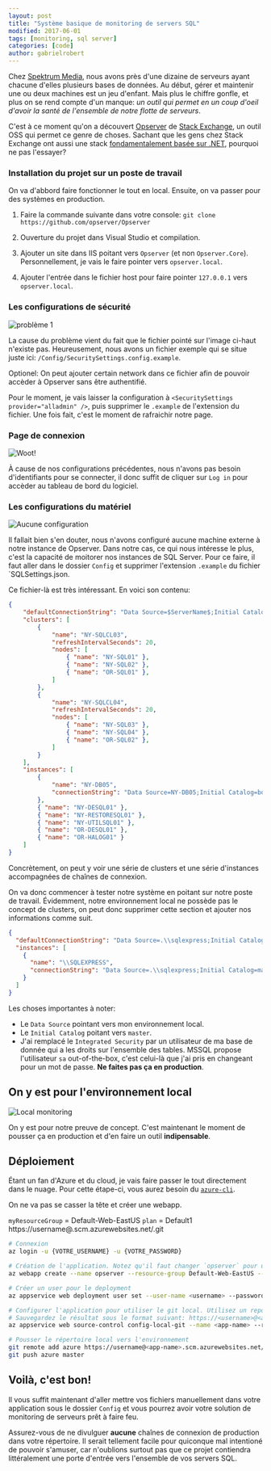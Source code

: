 ```yaml
---
layout: post
title: "Système basique de monitoring de servers SQL"
modified: 2017-06-01
tags: [monitoring, sql server]
categories: [code]
author: gabrielrobert
---
```


Chez [Spektrum Media](http://spektrummedia.com), nous avons près d'une dizaine de serveurs ayant chacune d'elles plusieurs bases de données. Au début, gérer et maintenir une ou deux machines est un jeu d'enfant. Mais plus le chiffre gonfle, et plus on se rend compte d'un manque: _un outil qui permet en un coup d'oeil d'avoir la santé de l'ensemble de notre flotte de serveurs_.

C'est à ce moment qu'on a découvert [Opserver](https://github.com/opserver/Opserver) de [Stack Exchange](https://stackexchange.com/), un outil OSS qui permet ce genre de choses. Sachant que les gens chez Stack Exchange ont aussi une stack [fondamentalement basée sur .NET](https://nickcraver.com/blog/2016/02/17/stack-overflow-the-architecture-2016-edition/), pourquoi ne pas l'essayer?


### Installation du projet sur un poste de travail

On va d'abbord faire fonctionner le tout en local. Ensuite, on va passer pour des systèmes en production.

1) Faire la commande suivante dans votre console: `git clone https://github.com/opserver/Opserver`

2) Ouverture du projet dans Visual Studio et compilation.

3) Ajouter un site dans IIS poitant vers `Opserver` (et non `Opserver.Core`). Personnellement, je vais le faire pointer vers `opserver.local`.

4) Ajouter l'entrée dans le fichier host pour faire pointer `127.0.0.1` vers `opserver.local`.


### Les configurations de sécurité
![problème 1](/images/posts/2016-11-03-deployer-application-appveyor-agent/probleme-1_configuration_error.jpg "Problème 1")

La cause du problème vient du fait que le fichier pointé sur l'image ci-haut n'existe pas. Heureusement, nous avons un fichier exemple qui se situe juste ici: `/Config/SecuritySettings.config.example`.

Optionel: On peut ajouter certain network dans ce fichier afin de pouvoir accèder à Opserver sans être authentifié.

Pour le moment, je vais laisser la configuration à `<SecuritySettings provider="alladmin" />`, puis supprimer le `.example` de l'extension du fichier. Une fois fait, c'est le moment de rafraichir notre page.


### Page de connexion
![Woot!](/images/posts/2016-11-03-deployer-application-appveyor-agent/login_page.jpg "Page de connexion")

À cause de nos configurations précédentes, nous n'avons pas besoin d'identifiants pour se connecter, il donc suffit de cliquer sur `Log in` pour accèder au tableau de bord du logiciel.

### Les configurations du matériel
![Aucune configuration](/images/posts/2016-11-03-deployer-application-appveyor-agent/no_configuration.jpg "Aucune configuration")

Il fallait bien s'en douter, nous n'avons configuré aucune machine externe à notre instance de Opserver. Dans notre cas, ce qui nous intéresse le plus, c'est la capacité de moitorer nos instances de SQL Server. Pour ce faire, il faut aller dans le dossier `Config` et supprimer l'extension `.example` du fichier `SQLSettings.json.

Ce fichier-là est très intéressant. En voici son contenu:

```json
{
    "defaultConnectionString": "Data Source=$ServerName$;Initial Catalog=master;Integrated Security=SSPI;",
    "clusters": [
        {
        	"name": "NY-SQLCL03",
        	"refreshIntervalSeconds": 20,
        	"nodes": [
        		{ "name": "NY-SQL01" },
        		{ "name": "NY-SQL02" },
        		{ "name": "OR-SQL01" },
        	]
        },
        {
        	"name": "NY-SQLCL04",
        	"refreshIntervalSeconds": 20,
        	"nodes": [
        		{ "name": "NY-SQL03" },
        		{ "name": "NY-SQL04" },
        		{ "name": "OR-SQL02" },
        	]
        }
    ],
    "instances": [
        { 
            "name": "NY-DB05",
            "connectionString": "Data Source=NY-DB05;Initial Catalog=bob;Integrated Security=SSPI;", 
        },
        { "name": "NY-DESQL01" },
        { "name": "NY-RESTORESQL01" },
        { "name": "NY-UTILSQL01" },
        { "name": "OR-DESQL01" },
        { "name": "OR-HALOG01" }
    ]
}
```

Concrètement, on peut y voir une série de clusters et une série d'instances accompagnées de chaînes de connexion.

On va donc commencer à tester notre système en poitant sur notre poste de travail. Évidemment, notre environnement local ne possède pas le concept de clusters, on peut donc supprimer cette section et ajouter nos informations comme suit.


```json
{
  "defaultConnectionString": "Data Source=.\\sqlexpress;Initial Catalog=master;User Id=sa;Password=sa;",
  "instances": [
    {
      "name": "\\SQLEXPRESS",
      "connectionString": "Data Source=.\\sqlexpress;Initial Catalog=master;User Id=sa;Password=sa;"
    }
  ]
}
```

Les choses importantes à noter:

- Le `Data Source` pointant vers mon environnement local.
- Le `Initial Catalog` poitant vers `master`.
- J'ai remplacé le `Integrated Security` par un utilisateur de ma base de donnée qui a les droits sur l'ensemble des tables. MSSQL propose l'utilisateur `sa` out-of-the-box, c'est celui-là que j'ai pris en changeant pour un mot de passe. __Ne faites pas ça en production__.


## On y est pour l'environnement local

![Local monitoring](/images/posts/2016-11-03-deployer-application-appveyor-agent/sql_dashboard.jpg "Local monitoring")

On y est pour notre preuve de concept. C'est maintenant le moment de pousser ça en production et d'en faire un outil __indipensable__.


## Déploiement
Étant un fan d'Azure et du cloud, je vais faire passer le tout directement dans le nuage. Pour cette étape-ci, vous aurez besoin du [`azure-cli`](https://github.com/Azure/azure-cli).

On ne va pas se casser la tête et créer une webapp.

`myResourceGroup` = Default-Web-EastUS
`plan` = Default1
https://username@<app-name>.scm.azurewebsites.net/<app-name>.git

```bash
# Connexion
az login -u {VOTRE_USERNAME} -u {VOTRE_PASSWORD}

# Création de l'application. Notez qu'il faut changer `opserver` pour un nom unique.
az webapp create --name opserver --resource-group Default-Web-EastUS --plan Default1

# Créer un user pour le deployment
az appservice web deployment user set --user-name <username> --password <password>

# Configurer l'application pour utiliser le git local. Utilisez un repo distinct de celui de github/opserver.
# Sauvegardez le résultat sous le format suivant: https://<username>@<app-name>.scm.azurewebsites.net:443/<app-name>.git
az appservice web source-control config-local-git --name <app-name> --resource-group Default-Web-EastUS --query url --output tsv

# Pousser le répertoire local vers l'environnement
git remote add azure https://username@<app-name>.scm.azurewebsites.net/<app-name>.git
git push azure master
```

## Voilà, c'est bon!

Il vous suffit maintenant d'aller mettre vos fichiers manuellement dans votre application sous le dossier `Config` et vous pourrez avoir votre solution de monitoring de serveurs prêt à faire feu.

Assurez-vous de ne divulguer __aucune__ chaînes de connexion de production dans votre répertoire. Il serait tellement facile pour quiconque mal intentioné de pouvoir s'amuser, car n'oublions surtout pas que ce projet contiendra littéralement une porte d'entrée vers l'ensemble de vos servers SQL.

